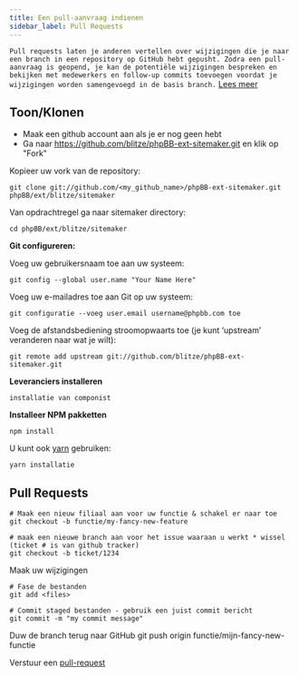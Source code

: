 ```yaml
---
title: Een pull-aanvraag indienen
sidebar_label: Pull Requests
---
```


`Pull requests laten je anderen vertellen over wijzigingen die je naar een branch in een repository op GitHub hebt gepusht. Zodra een pull-aanvraag is geopend, je kan de potentiële wijzigingen bespreken en bekijken met medewerkers en follow-up commits toevoegen voordat je wijzigingen worden samengevoegd in de basis branch.` [Lees meer](https://help.github.com/articles/about-pull-requests/)

## Toon/Klonen

* Maak een github account aan als je er nog geen hebt
* Ga naar https://github.com/blitze/phpBB-ext-sitemaker.git en klik op "Fork"

Kopieer uw vork van de repository:

    git clone git://github.com/<my_github_name>/phpBB-ext-sitemaker.git phpBB/ext/blitze/sitemaker

Van opdrachtregel ga naar sitemaker directory:

    cd phpBB/ext/blitze/sitemaker

**Git configureren:**

Voeg uw gebruikersnaam toe aan uw systeem:

    git config --global user.name "Your Name Here"

Voeg uw e-mailadres toe aan Git op uw systeem:

    git configuratie --voeg user.email username@phpbb.com toe

Voeg de afstandsbediening stroomopwaarts toe (je kunt ‘upstream’ veranderen naar wat je wilt):

    git remote add upstream git://github.com/blitze/phpBB-ext-sitemaker.git

**Leveranciers installeren**

    installatie van componist

**Installeer NPM pakketten**

    npm install

U kunt ook [yarn](https://yarnpkg.com) gebruiken:

    yarn installatie

## Pull Requests

    # Maak een nieuw filiaal aan voor uw functie & schakel er naar toe
    git checkout -b functie/my-fancy-new-feature
    
    # maak een nieuwe branch aan voor het issue waaraan u werkt * wissel (ticket # is van github tracker)
    git checkout -b ticket/1234

Maak uw wijzigingen

    # Fase de bestanden
    git add <files> 
    
    # Commit staged bestanden - gebruik een juist commit bericht
    git commit -m "my commit message"

Duw de branch terug naar GitHub git push origin functie/mijn-fancy-new-functie

Verstuur een [pull-request](https://github.com/blitze/phpBB-ext-sitemaker/pulls)
